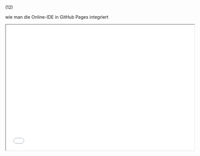 (12)

wie man die Online-IDE in GitHub Pages integriert

<iframe src="Template.html" style="width:600px; height:400px"></iframe>
